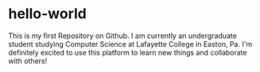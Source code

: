 # hello-world
This is my first Repository on Github.
I am currently an undergraduate student studying Computer Science at Lafayette College in Easton, Pa. I'm definitely excited to use this platform to learn new things and collaborate with others!
